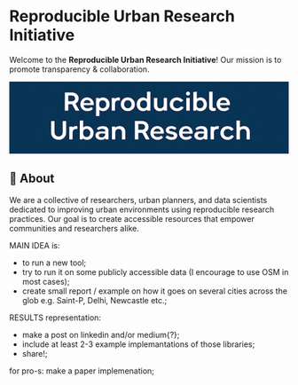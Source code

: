 # Reproducible Urban Research Initiative

Welcome to the **Reproducible Urban Research Initiative**! Our mission is to promote transparency & collaboration.

![Urban Research](2.jpeg) <!-- Replace with a relevant image URL -->

## 🌟 About

We are a collective of researchers, urban planners, and data scientists dedicated to improving urban environments using reproducible research practices. Our goal is to create accessible resources that empower communities and researchers alike.

MAIN IDEA is:
- to run a new tool;
- try to run it on some publicly accessible data (I encourage to use OSM in most cases);
- create small report / example on how it goes on several cities across the glob e.g. Saint-P, Delhi, Newcastle etc.;

RESULTS representation:
- make a post on linkedin and/or medium{?};
- include at least 2-3 example implemantations of those libraries;
- share!;


for pro-s:
make a paper implemenation;
